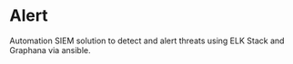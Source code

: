# Alert

Automation SIEM solution to detect and alert threats using ELK Stack and Graphana via ansible.
